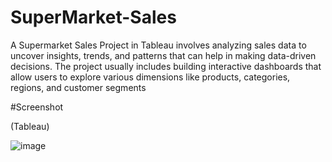 # SuperMarket-Sales

A Supermarket Sales Project in Tableau involves analyzing sales data to uncover insights, trends, and patterns that can help in making data-driven decisions. The project usually includes building interactive dashboards that allow users to explore various dimensions like products, categories, regions, and customer segments


#Screenshot

(Tableau)

![image](https://github.com/user-attachments/assets/083722d4-f8c4-4690-af13-614aae5be5a3)


